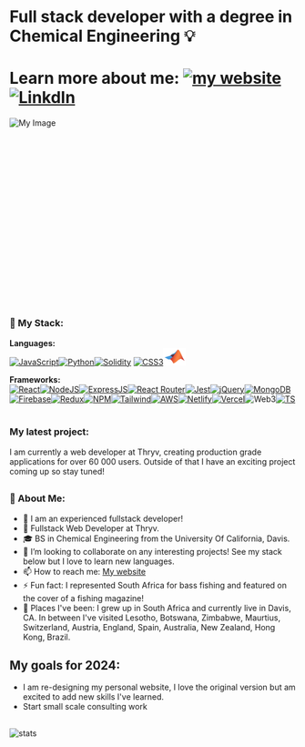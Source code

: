 # Full stack developer with a degree in Chemical Engineering 💡 

# Learn more about me: [![my website](https://img.shields.io/badge/website-000000?style=for-the-badge&logo=About.me&logoColor=white)](https://nicholaskmilligan.com/) [![LinkdIn](https://img.shields.io/badge/LinkedIn-0077B5?style=for-the-badge&logo=linkedin&logoColor=white)](https://www.linkedin.com/in/nicholas-milligan-5ba6971a5/)

<img align="right" src="https://media.giphy.com/media/lJbot6b2yxvDBfL0bJ/giphy.gif" alt="My Image"  width="600" height="350">

### 📂 My Stack: 
**Languages:** <br/>
[![JavaScript](https://img.shields.io/badge/JavaScript-323330?style=for-the-badge&logo=javascript&logoColor=F7DF1E)]()[![Python](https://img.shields.io/badge/Python-FFD43B?style=for-the-badge&logo=python&logoColor=blue)](https://nicholaskmilligan.com/python/)[![Solidity](https://img.shields.io/badge/Solidity-e6e6e6?style=for-the-badge&logo=solidity&logoColor=black)](https://nicholaskmilligan.com/smart-contracts/)
[![CSS3](https://img.shields.io/badge/CSS3-1572B6?style=for-the-badge&logo=css3&logoColor=white)]()<img src='https://github.com/devicons/devicon/blob/master/icons/matlab/matlab-original.svg' alt='Matlab' width='40' height='30' />

**Frameworks:**<br/>
[![React](https://img.shields.io/badge/React-20232A?style=for-the-badge&logo=react&logoColor=61DAFB)]()[![NodeJS](https://img.shields.io/badge/Node.js-339933?style=for-the-badge&logo=nodedotjs&logoColor=white)]()[![ExpressJS](https://img.shields.io/badge/Express.js-404D59?style=for-the-badge)]()[![React Router](https://img.shields.io/badge/React_Router-CA4245?style=for-the-badge&logo=react-router&logoColor=white)]()[![Jest](https://img.shields.io/badge/Jest-C21325?style=for-the-badge&logo=jest&logoColor=white)]()[![jQuery](https://img.shields.io/badge/jQuery-0769AD?style=for-the-badge&logo=jquery&logoColor=white)]()[![MongoDB](https://img.shields.io/badge/MongoDB-4EA94B?style=for-the-badge&logo=mongodb&logoColor=white)]()[![Firebase](https://img.shields.io/badge/firebase-ffca28?style=for-the-badge&logo=firebase&logoColor=black)]()[![Redux](https://img.shields.io/badge/Redux-593D88?style=for-the-badge&logo=redux&logoColor=white)]()[![NPM](https://img.shields.io/badge/npm-CB3837?style=for-the-badge&logo=npm&logoColor=white)]()[![Tailwind](https://img.shields.io/badge/Tailwind_CSS-38B2AC?style=for-the-badge&logo=tailwind-css&logoColor=white)]()[![AWS](https://img.shields.io/badge/Amazon_AWS-232F3E?style=for-the-badge&logo=amazon-aws&logoColor=white)]()[![Netlify](https://img.shields.io/badge/Netlify-00C7B7?style=for-the-badge&logo=netlify&logoColor=white)]()[![Vercel](https://img.shields.io/badge/Vercel-000000?style=for-the-badge&logo=vercel&logoColor=white)]()![Web3](https://img.shields.io/badge/web3.js-F16822?style=for-the-badge&logo=web3.js&logoColor=white)[![TS](https://img.shields.io/badge/TypeScript-007ACC?style=for-the-badge&logo=typescript&logoColor=white)]() [![]()]()

### My latest project:
   I am currently a web developer at Thryv, creating production grade applications for over 60 000 users. Outside of that I have an exciting project coming up so stay tuned!

##

### 🙋 About Me:
- 🌱 I am an experienced fullstack developer!
- 💼 Fullstack Web Developer at Thryv.
- 🎓 BS in Chemical Engineering from the University Of California, Davis.
- 👯 I’m looking to collaborate on any interesting projects! See my stack below but I love to learn new languages.
- 📫 How to reach me: [My website](https://nicholaskmilligan.com/contact)
- ⚡ Fun fact: I represented South Africa for bass fishing and featured on the cover of a fishing magazine!
- 📍 Places I've been: I grew up in South Africa and currently live in Davis, CA. In between I've visited Lesotho, Botswana, Zimbabwe, Maurtius, Switzerland, Austria, England, Spain, Australia, New Zealand, Hong Kong, Brazil. 
##
## My goals for 2024:
- I am re-designing my personal website, I love the original version but am excited to add new skills I've learned.
- Start small scale consulting work

##
![stats](https://github-readme-stats.vercel.app/api?username=NicMilli)
